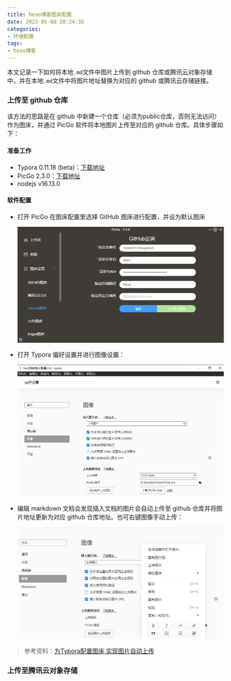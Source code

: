 ```yaml
---
title: hexo博客图床配置
date: 2022-05-08 20:24:35
categories:
- 环境配置
tags:
- hexo博客
---
```


本文记录一下如何将本地`.md`文件中图片上传到 github 仓库或腾讯云对象存储中，并在本地`.md`文件中将图片地址替换为对应的 github 或腾讯云存储链接。

<!--more-->

### 上传至 github 仓库

该方法的思路是在 github 中新建一个仓库（必须为public仓库，否则无法访问）作为图床，并通过 PicGo 软件将本地图片上传至对应的 github 仓库。具体步骤如下：

#### 准备工作

- Typora 0.11.18 (beta)：[下载地址](https://typora.en.uptodown.com/windows/versions)
- PicGo 2.3.0：[下载地址](https://github.com/Molunerfinn/PicGo/releases)
- nodejs v16.13.0

#### 软件配置

- 打开 PicGo 在图床配置里选择 GitHub 图床进行配置，并设为默认图床

  ![image-20220516220239293](https://raw.githubusercontent.com/Tom89757/ImageHost/main/hexo/image-20220516220239293.png?token=AKWAGW46DCB4MTDZJIFCFR3CQJMZU)

- 打开 Typora 偏好设置并进行图像设置：

  ![image-20220516220428369](https://raw.githubusercontent.com/Tom89757/ImageHost/main/hexo/image-20220516220428369.png?token=AKWAGW6CJAWAMQRBNJQZ4RLCQJNAO)

- 编辑 markdown 文档会发现插入文档的图片会自动上传至 github 仓库并将图片地址更新为对应 github 仓库地址。也可右键图像手动上传：

  ![image-20220516220638096](https://raw.githubusercontent.com/Tom89757/ImageHost/main/hexo/image-20220516220638096.png?token=AKWAGW6R34UTLRBW7F5KINLCQJNIS)

> 参考资料：[为Typora配置图床,实现图片自动上传](https://www.jianshu.com/p/4740993c5843)

### 上传至腾讯云对象存储


